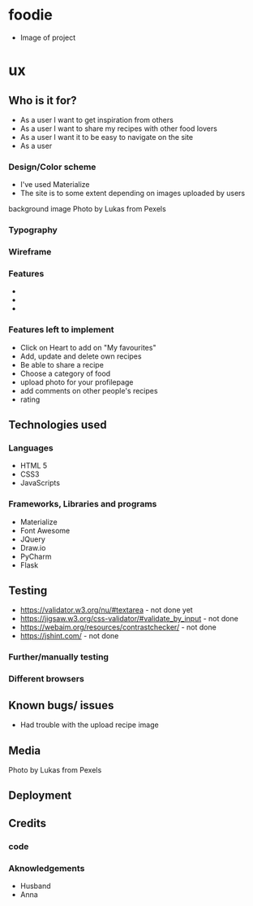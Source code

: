 # foodie
- Image of project

# ux

## Who is it for?
- As a user I want to get inspiration from others
- As a user I want to share my recipes with other food lovers
- As a user I want it to be easy to navigate on the site
- As a user


### Design/Color scheme

- I've used Materialize
- The site is to some extent depending on images uploaded by users

background image Photo by Lukas from Pexels

### Typography

### Wireframe

### Features
- 
-
-

### Features left to implement
- Click on Heart to add on "My favourites"
- Add, update and delete own recipes
- Be able to share a recipe
- Choose a category of food
- upload photo for your profilepage
- add comments on other people's recipes
- rating


## Technologies used

### Languages
- HTML 5
- CSS3
- JavaScripts

### Frameworks, Libraries and programs
- Materialize
- Font Awesome
- JQuery
- Draw.io
- PyCharm
- Flask

## Testing

- https://validator.w3.org/nu/#textarea  - not done yet
- https://jigsaw.w3.org/css-validator/#validate_by_input - not done
- https://webaim.org/resources/contrastchecker/ - not done
- https://jshint.com/ - not done



### Further/manually testing

### Different browsers

## Known bugs/ issues
 - Had trouble with the upload recipe image 

## Media

Photo by Lukas from Pexels 
## Deployment

## Credits

### code

### Aknowledgements
- Husband
- Anna